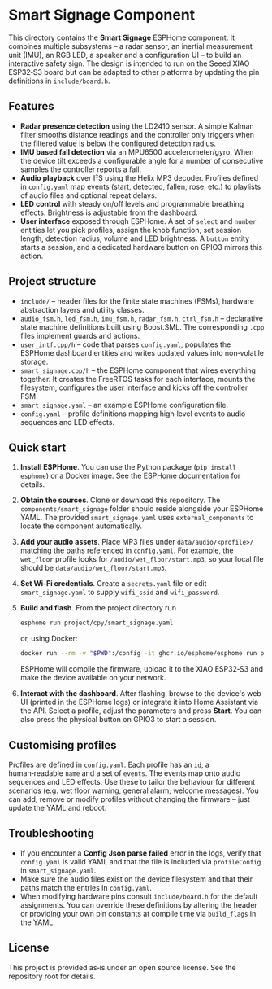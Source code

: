 # Smart Signage Component

This directory contains the **Smart Signage** ESPHome component.  It
combines multiple subsystems – a radar sensor, an inertial
measurement unit (IMU), an RGB LED, a speaker and a configuration UI –
to build an interactive safety sign.  The design is intended to run
on the Seeed XIAO ESP32‑S3 board but can be adapted to other
platforms by updating the pin definitions in `include/board.h`.

## Features

* **Radar presence detection** using the LD2410 sensor.  A simple
  Kalman filter smooths distance readings and the controller only
  triggers when the filtered value is below the configured detection
  radius.
* **IMU based fall detection** via an MPU6500 accelerometer/gyro.
  When the device tilt exceeds a configurable angle for a number of
  consecutive samples the controller reports a fall.
* **Audio playback** over I²S using the Helix MP3 decoder.  Profiles
  defined in `config.yaml` map events (start, detected, fallen,
  rose, etc.) to playlists of audio files and optional repeat delays.
* **LED control** with steady on/off levels and programmable
  breathing effects.  Brightness is adjustable from the dashboard.
* **User interface** exposed through ESPHome.  A set of
  `select` and `number` entities let you pick profiles, assign the
  knob function, set session length, detection radius, volume and
  LED brightness.  A `button` entity starts a session, and a
  dedicated hardware button on GPIO3 mirrors this action.

## Project structure

* `include/` – header files for the finite state machines (FSMs),
  hardware abstraction layers and utility classes.
* `audio_fsm.h`, `led_fsm.h`, `imu_fsm.h`, `radar_fsm.h`,
  `ctrl_fsm.h` – declarative state machine definitions built
  using Boost.SML.  The corresponding `.cpp` files implement
  guards and actions.
* `user_intf.cpp/h` – code that parses `config.yaml`, populates
  the ESPHome dashboard entities and writes updated values into
  non‑volatile storage.
* `smart_signage.cpp/h` – the ESPHome component that wires
  everything together.  It creates the FreeRTOS tasks for each
  interface, mounts the filesystem, configures the user interface
  and kicks off the controller FSM.
* `smart_signage.yaml` – an example ESPHome configuration file.
* `config.yaml` – profile definitions mapping high‑level events to
  audio sequences and LED effects.

## Quick start

1. **Install ESPHome**.  You can use the Python package (`pip install
   esphome`) or a Docker image.  See the [ESPHome
   documentation](https://esphome.io/guides/installing_esphome.html)
   for details.
2. **Obtain the sources**.  Clone or download this repository.  The
   `components/smart_signage` folder should reside alongside your
   ESPHome YAML.  The provided `smart_signage.yaml` uses
   `external_components` to locate the component automatically.
3. **Add your audio assets**.  Place MP3 files under
   `data/audio/<profile>/` matching the paths referenced in
   `config.yaml`.  For example, the `wet_floor` profile looks for
   `/audio/wet_floor/start.mp3`, so your local file should be
   `data/audio/wet_floor/start.mp3`.
4. **Set Wi‑Fi credentials**.  Create a `secrets.yaml` file or edit
   `smart_signage.yaml` to supply `wifi_ssid` and `wifi_password`.
5. **Build and flash**.  From the project directory run

   ```bash
   esphome run project/cpy/smart_signage.yaml
   ```

   or, using Docker:

   ```bash
   docker run --rm -v "$PWD":/config -it ghcr.io/esphome/esphome run project/cpy/smart_signage.yaml
   ```

   ESPHome will compile the firmware, upload it to the XIAO ESP32‑S3
   and make the device available on your network.
6. **Interact with the dashboard**.  After flashing, browse to the
   device's web UI (printed in the ESPHome logs) or integrate it into
   Home Assistant via the API.  Select a profile, adjust the
   parameters and press **Start**.  You can also press the physical
   button on GPIO3 to start a session.

## Customising profiles

Profiles are defined in `config.yaml`.  Each profile has an `id`, a
human‑readable `name` and a set of `events`.  The events map onto
audio sequences and LED effects.  Use these to tailor the behaviour
for different scenarios (e.g. wet floor warning, general alarm,
welcome messages).  You can add, remove or modify profiles without
changing the firmware – just update the YAML and reboot.

## Troubleshooting

* If you encounter a **Config Json parse failed** error in the logs,
  verify that `config.yaml` is valid YAML and that the file is
  included via `profileConfig` in `smart_signage.yaml`.
* Make sure the audio files exist on the device filesystem and that
  their paths match the entries in `config.yaml`.
* When modifying hardware pins consult `include/board.h` for the
  default assignments.  You can override these definitions by
  altering the header or providing your own pin constants at compile
  time via `build_flags` in the YAML.

## License

This project is provided as‑is under an open source license.  See
the repository root for details.